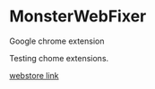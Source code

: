 # MonsterWebFixer
Google chrome extension

Testing chome extensions.

[webstore link](https://chrome.google.com/webstore/detail/monster-web-fixer/djleakjalaiomaphlojabjohhlipfgmc)
